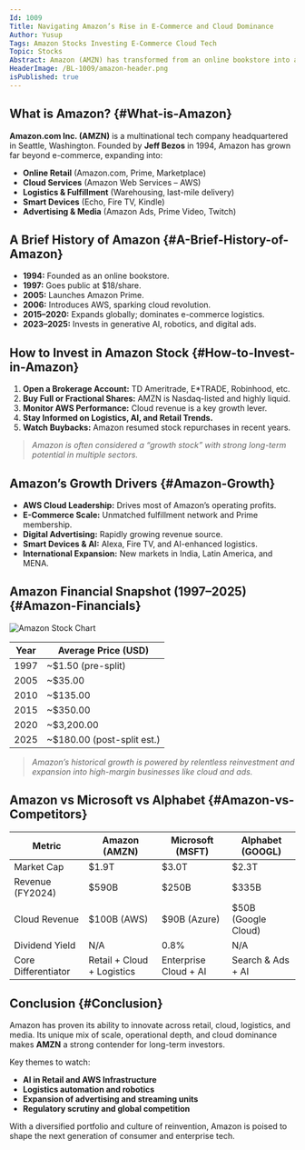 ```yaml
---
Id: 1009
Title: Navigating Amazon’s Rise in E-Commerce and Cloud Dominance
Author: Yusup
Tags: Amazon Stocks Investing E-Commerce Cloud Tech
Topic: Stocks
Abstract: Amazon (AMZN) has transformed from an online bookstore into a global leader in cloud computing and digital commerce. This article explores Amazon’s business evolution, key financials, long-term investment potential, and how it stacks up against peers like Microsoft and Alphabet.
HeaderImage: /BL-1009/amazon-header.png
isPublished: true
---
```


## What is Amazon? {#What-is-Amazon}

**Amazon.com Inc. (AMZN)** is a multinational tech company headquartered in Seattle, Washington. Founded by **Jeff Bezos** in 1994, Amazon has grown far beyond e-commerce, expanding into:

- **Online Retail** (Amazon.com, Prime, Marketplace)
- **Cloud Services** (Amazon Web Services – AWS)
- **Logistics & Fulfillment** (Warehousing, last-mile delivery)
- **Smart Devices** (Echo, Fire TV, Kindle)
- **Advertising & Media** (Amazon Ads, Prime Video, Twitch)

## A Brief History of Amazon {#A-Brief-History-of-Amazon}

- **1994:** Founded as an online bookstore.  
- **1997:** Goes public at $18/share.  
- **2005:** Launches Amazon Prime.  
- **2006:** Introduces AWS, sparking cloud revolution.  
- **2015–2020:** Expands globally; dominates e-commerce logistics.  
- **2023–2025:** Invests in generative AI, robotics, and digital ads.

## How to Invest in Amazon Stock {#How-to-Invest-in-Amazon}

1. **Open a Brokerage Account:** TD Ameritrade, E*TRADE, Robinhood, etc.  
2. **Buy Full or Fractional Shares:** AMZN is Nasdaq-listed and highly liquid.  
3. **Monitor AWS Performance:** Cloud revenue is a key growth lever.  
4. **Stay Informed on Logistics, AI, and Retail Trends.**  
5. **Watch Buybacks:** Amazon resumed stock repurchases in recent years.

> *Amazon is often considered a “growth stock” with strong long-term potential in multiple sectors.*

## Amazon’s Growth Drivers {#Amazon-Growth}

- **AWS Cloud Leadership:** Drives most of Amazon’s operating profits.  
- **E-Commerce Scale:** Unmatched fulfillment network and Prime membership.  
- **Digital Advertising:** Rapidly growing revenue source.  
- **Smart Devices & AI:** Alexa, Fire TV, and AI-enhanced logistics.  
- **International Expansion:** New markets in India, Latin America, and MENA.

## Amazon Financial Snapshot (1997–2025) {#Amazon-Financials}

![Amazon Stock Chart](/BL-1009/amazon-chart.png)

<table>
  <thead>
    <tr>
      <th>Year</th>
      <th>Average Price (USD)</th>
    </tr>
  </thead>
  <tbody>
    <tr><td>1997</td><td>~$1.50 (pre-split)</td></tr>
    <tr><td>2005</td><td>~$35.00</td></tr>
    <tr><td>2010</td><td>~$135.00</td></tr>
    <tr><td>2015</td><td>~$350.00</td></tr>
    <tr><td>2020</td><td>~$3,200.00</td></tr>
    <tr><td>2025</td><td>~$180.00 (post-split est.)</td></tr>
  </tbody>
</table>

> *Amazon’s historical growth is powered by relentless reinvestment and expansion into high-margin businesses like cloud and ads.*

## Amazon vs Microsoft vs Alphabet {#Amazon-vs-Competitors}

<table>
  <thead>
    <tr>
      <th>Metric</th>
      <th>Amazon (AMZN)</th>
      <th>Microsoft (MSFT)</th>
      <th>Alphabet (GOOGL)</th>
    </tr>
  </thead>
  <tbody>
    <tr>
      <td>Market Cap</td>
      <td>$1.9T</td>
      <td>$3.0T</td>
      <td>$2.3T</td>
    </tr>
    <tr>
      <td>Revenue (FY2024)</td>
      <td>$590B</td>
      <td>$250B</td>
      <td>$335B</td>
    </tr>
    <tr>
      <td>Cloud Revenue</td>
      <td>$100B (AWS)</td>
      <td>$90B (Azure)</td>
      <td>$50B (Google Cloud)</td>
    </tr>
    <tr>
      <td>Dividend Yield</td>
      <td>N/A</td>
      <td>0.8%</td>
      <td>N/A</td>
    </tr>
    <tr>
      <td>Core Differentiator</td>
      <td>Retail + Cloud + Logistics</td>
      <td>Enterprise Cloud + AI</td>
      <td>Search & Ads + AI</td>
    </tr>
  </tbody>
</table>

## Conclusion {#Conclusion}

Amazon has proven its ability to innovate across retail, cloud, logistics, and media. Its unique mix of scale, operational depth, and cloud dominance makes **AMZN** a strong contender for long-term investors.

Key themes to watch:

- **AI in Retail and AWS Infrastructure**  
- **Logistics automation and robotics**  
- **Expansion of advertising and streaming units**  
- **Regulatory scrutiny and global competition**

With a diversified portfolio and culture of reinvention, Amazon is poised to shape the next generation of consumer and enterprise tech.

